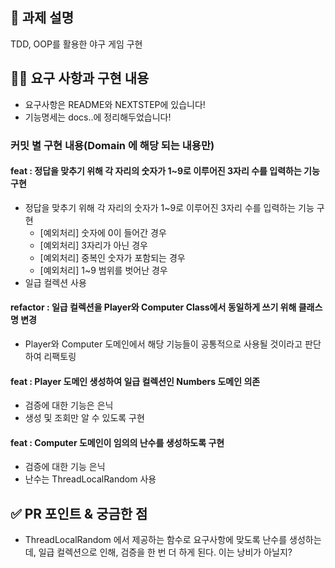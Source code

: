 ## 📌 과제 설명

TDD, OOP를 활용한 야구 게임 구현

## 👩‍💻 요구 사항과 구현 내용

- 요구사항은 README와 NEXTSTEP에 있습니다!
- 기능명세는 docs..에 정리해두었습니다!

### 커밋 별 구현 내용(Domain 에 해당 되는 내용만)

#### feat : 정답을 맞추기 위해 각 자리의 숫자가 1~9로 이루어진 3자리 수를 입력하는 기능 구현

- 정답을 맞추기 위해 각 자리의 숫자가 1~9로 이루어진 3자리 수를 입력하는 기능 구현
  - [예외처리] 숫자에 0이 들어간 경우
  - [예외처리] 3자리가 아닌 경우
  - [예외처리] 중복인 숫자가 포함되는 경우
  - [예외처리] 1~9 범위를 벗어난 경우
- 일급 컬렉션 사용

#### refactor : 일급 컬렉션을 Player와 Computer Class에서 동일하게 쓰기 위해 클래스 명 변경
- Player와 Computer 도메인에서 해당 기능들이 공통적으로 사용될 것이라고 판단 하여 리팩토링

#### feat : Player 도메인 생성하여 일급 컬렉션인 Numbers 도메인 의존
- 검증에 대한 기능은 은닉
- 생성 및 조회만 알 수 있도록 구현

#### feat : Computer 도메인이 임의의 난수를 생성하도록 구현
- 검증에 대한 기능 은닉
- 난수는 ThreadLocalRandom 사용

## ✅ PR 포인트 & 궁금한 점
- ThreadLocalRandom 에서 제공하는 함수로 요구사항에 맞도록 난수를 생성하는데, 일급 컬렉션으로 인해, 검증을 한 번 더 하게 된다. 이는 낭비가 아닐지?